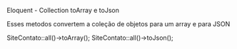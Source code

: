 Eloquent - Collection toArray e toJson

Esses metodos convertem a coleção de objetos para um array e para JSON



SiteContato::all()->toArray();
SiteContato::all()->toJson();